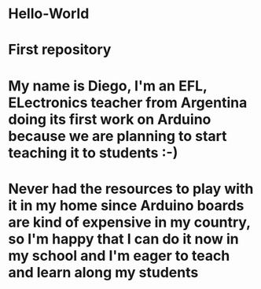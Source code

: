 # Hello-World
# First repository
# My name is Diego, I'm an EFL, ELectronics teacher from Argentina doing its first work on Arduino because we are planning to start teaching it to students :-)
# Never had the resources to play with it in my home since Arduino boards are kind of expensive in my country, so I'm happy that I can do it now in my school and I'm eager to teach and learn along my students
